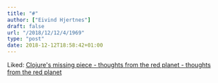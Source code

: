 ```yaml
---
title: "#"
author: ["Eivind Hjertnes"]
draft: false
url: "/2018/12/12/4/1969"
type: "post"
date: 2018-12-12T18:58:42+01:00
---
```


Liked:
[Clojure's
missing piece - thoughts from the red planet - thoughts from the red
planet](http://nathanmarz.com/blog/clojures-missing-piece.html)
